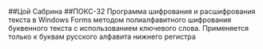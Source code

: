 ##Цой Сабрина 
##ПОКС-32
Программа шифрования и расшифрования текста в Windows Forms  методом полиалфавитного шифрования буквенного текста с использованием ключевого слова. Применяется только к буквам русского алфавита нижнего регистра

